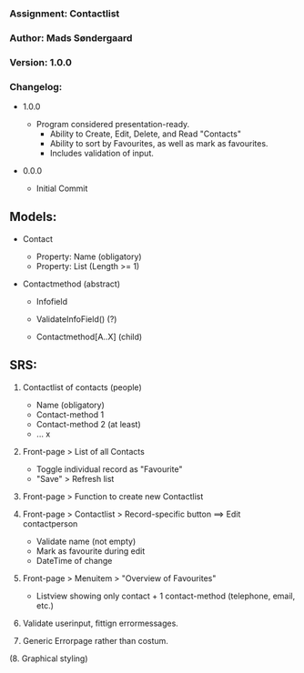 ﻿### Assignment: Contactlist
### Author: Mads Søndergaard
### Version: 1.0.0

### Changelog:
- 1.0.0
  - Program considered presentation-ready.
    - Ability to Create, Edit, Delete, and Read "Contacts"
	- Ability to sort by Favourites, as well as mark as favourites.
	- Includes validation of input.

- 0.0.0
  - Initial Commit




## Models:
- Contact
  - Property: Name (obligatory)
  - Property: List<Contactmethod> (Length >= 1)

- Contactmethod (abstract)
  - Infofield
  - ValidateInfoField() (?)
	
  - Contactmethod[A..X] (child)



## SRS:
1. Contactlist of contacts (people)
   - Name (obligatory)
   - Contact-method 1
   - Contact-method 2 (at least)
   - ... x

2. Front-page > List of all Contacts
   - Toggle individual record as "Favourite"
   - "Save" > Refresh list

3. Front-page > Function to create new Contactlist

4. Front-page > Contactlist > Record-specific button ==> Edit contactperson
   - Validate name (not empty)
   - Mark as favourite during edit
   - DateTime of change

5. Front-page > Menuitem > "Overview of Favourites"
   - Listview showing only contact + 1 contact-method (telephone, email, etc.)

6. Validate userinput, fittign errormessages.

7. Generic Errorpage rather than costum.

(8. Graphical styling)